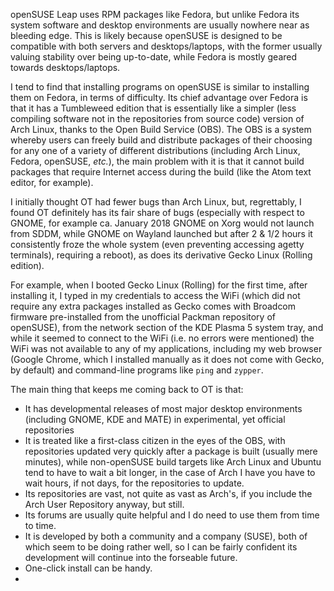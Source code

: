 openSUSE Leap uses RPM packages like Fedora, but unlike Fedora its system software and desktop environments are usually nowhere near as bleeding edge. This is likely because openSUSE is designed to be compatible with both servers and desktops/laptops, with the former usually valuing stability over being up-to-date, while Fedora is mostly geared towards desktops/laptops.

I tend to find that installing programs on openSUSE is similar to installing them on Fedora, in terms of difficulty. Its chief advantage over Fedora is that it has a Tumbleweed edition that is essentially like a simpler (less compiling software not in the repositories from source code) version of Arch Linux, thanks to the Open Build Service (OBS). The OBS is a system whereby users can freely build and distribute packages of their choosing for any one of a variety of different distributions (including Arch Linux, Fedora, openSUSE, *etc.*), the main problem with it is that it cannot build packages that require Internet access during the build (like the Atom text editor, for example). 

I initially thought OT had fewer bugs than Arch Linux, but, regrettably, I found OT definitely has its fair share of bugs (especially with respect to GNOME, for example ca. January 2018 GNOME on Xorg would not launch from SDDM, while GNOME on Wayland launched but after 2 & 1/2 hours it consistently froze the whole system (even preventing accessing agetty terminals), requiring a reboot), as does its derivative Gecko Linux (Rolling edition).

For example, when I booted Gecko Linux (Rolling) for the first time, after installing it, I typed in my credentials to access the WiFi (which did not require any extra packages installed as Gecko comes with Broadcom firmware pre-installed from the unofficial Packman repository of openSUSE), from the network section of the KDE Plasma 5 system tray, and while it seemed to connect to the WiFi (i.e. no errors were mentioned) the WiFi was not available to any of my applications, including my web browser (Google Chrome, which I installed manually as it does not come with Gecko, by default) and command-line programs like `ping` and `zypper`.

The main thing that keeps me coming back to OT is that:

* It has developmental releases of most major desktop environments (including GNOME, KDE and MATE) in experimental, yet official repositories
* It is treated like a first-class citizen in the eyes of the OBS, with repositories updated very quickly after a package is built (usually mere minutes), while non-openSUSE build targets like Arch Linux and Ubuntu tend to have to wait a bit longer, in the case of Arch I have you have to wait hours, if not days, for the repositories to update. 
* Its repositories are vast, not quite as vast as Arch's, if you include the Arch User Repository anyway, but still.
* Its forums are usually quite helpful and I do need to use them from time to time.
* It is developed by both a community and a company (SUSE), both of which seem to be doing rather well, so I can be fairly confident its development will continue into the forseable future.
* One-click install can be handy. 
* 
